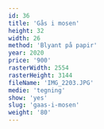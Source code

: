 ```yaml
---
id: 36
title: 'Gås i mosen'
height: 32
width: 26
method: 'Blyant på papir'
year: 2020
price: '900'
rasterWidth: 2554
rasterHeight: 3144
fileName: 'IMG_2203.JPG'
medie: 'tegning'
show: 'yes'
slug: 'gaas-i-mosen'
weight: '80'
---
```


